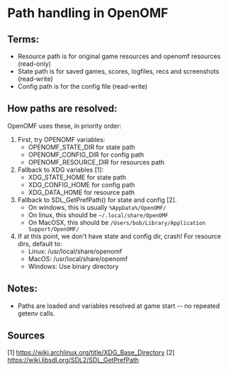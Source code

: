 # Path handling in OpenOMF

## Terms:

- Resource path is for original game resources and openomf resources (read-only)
- State path is for saved games, scores, logfiles, recs and screenshots (read-write)
- Config path is for the config file (read-write)

## How paths are resolved:

OpenOMF uses these, in priority order:

1. First, try OPENOMF variables:
    - OPENOMF_STATE_DIR for state path
    - OPENOMF_CONFIG_DIR for config path
    - OPENOMF_RESOURCE_DIR for resources path
2. Fallback to XDG variables [1]:
    - XDG_STATE_HOME for state path
    - XDG_CONFIG_HOME for config path
    - XDG_DATA_HOME for resource path
3. Fallback to SDL_GetPrefPath() for state and config [2].
    - On windows, this is usually `%AppData%/OpenOMF/`
    - On linux, this should be `~/.local/share/OpenOMF`
    - On MacOSX, this should be `/Users/bob/Library/Application Support/OpenOMF/`
4. If at this point, we don't have state and config dir, crash! For resource dirs, default to:
    - Linux: /usr/local/share/openomf
    - MacOS: /usr/local/share/openomf
    - Windows: Use binary directory

## Notes:

- Paths are loaded and variables resolved at game start -- no repeated getenv calls.

## Sources

[1] https://wiki.archlinux.org/title/XDG_Base_Directory
[2] https://wiki.libsdl.org/SDL2/SDL_GetPrefPath
